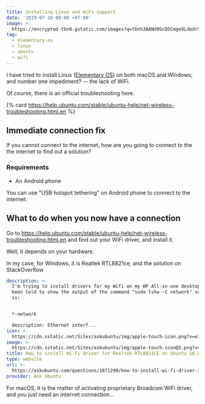 ```yaml
---
title: Installing Linux and WiFi support
date: '2019-07-18 00:00 +07:00'
image: >-
  https://encrypted-tbn0.gstatic.com/images?q=tbn%3AANd9GcQSCmge9Ldedr9lg6MVCwYCa-suHasjdnQ59YSn6_yiK-hXT6IR
tag:
  - elementary-os
  - linux
  - ubuntu
  - wifi
---
```


I have tried to install Linux ([Elementary OS](https://elementary.io/)) on both macOS and Windows; and number one impediment? -- the lack of WiFi.

Of course, there is an official troubleshooting here.

{% card <https://help.ubuntu.com/stable/ubuntu-help/net-wireless-troubleshooting.html.en> %}

<!-- excerpt_separator -->

## Immediate connection fix

If you cannot connect to the internet, how are you going to connect to the the internet to find out a solution?

### Requirements

- An Android phone

You can use "USB hotspot tethering" on Android phone to connect to the internet.

## What to do when you now have a connection

Go to <https://help.ubuntu.com/stable/ubuntu-help/net-wireless-troubleshooting.html.en> and find out your WiFi driver, and install it.

Well, it depends on your hardware.

In my case, for Windows, it is Realtek RTL8821ce, and the solution on StackOverflow

```yaml link
description: >-
  I'm trying to install drivers for my Wifi on my HP All-in-one desktop. I've
  been told to show the output of the command "sudo lshw -C network" so here it
  is:


  *-network

  description: Ethernet interf...
icon: >-
  https://cdn.sstatic.net/Sites/askubuntu/img/apple-touch-icon.png?v=e16e1315edd6
image: >-
  https://cdn.sstatic.net/Sites/askubuntu/img/apple-touch-icon@2.png?v=c492c9229955
title: How to install Wi-Fi driver for Realtek RTL8821CE on Ubuntu 18.04?
type: website
url: >-
  https://askubuntu.com/questions/1071299/how-to-install-wi-fi-driver-for-realtek-rtl8821ce-on-ubuntu-18-04
provider: Ask Ubuntu
```

For macOS, it is the matter of activating proprietary Broadcom WiFi driver, and you just need an internet connection...
